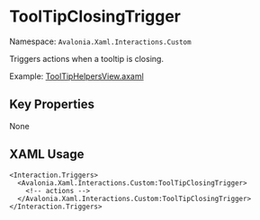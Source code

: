 # ToolTipClosingTrigger

Namespace: `Avalonia.Xaml.Interactions.Custom`

Triggers actions when a tooltip is closing.

Example: [ToolTipHelpersView.axaml](samples/BehaviorsTestApplication/Views/Pages/ToolTipHelpersView.axaml)

## Key Properties
None

## XAML Usage
```xaml
<Interaction.Triggers>
  <Avalonia.Xaml.Interactions.Custom:ToolTipClosingTrigger>
    <!-- actions -->
  </Avalonia.Xaml.Interactions.Custom:ToolTipClosingTrigger>
</Interaction.Triggers>
```
